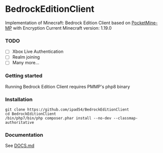 # BedrockEditionClient
Implementation of Minecraft: Bedrock Edition Client based on [PocketMine-MP](https://github.com/pmmp/PocketMine-MP) with Encryption
Current Minecraft version: 1.19.0

### TODO
- [ ] Xbox Live Authentication
- [ ] Realm joining 
- [ ] Many more...

### Getting started
Running Bedrock Edition Client requires PMMP's php8 binary

### Installation
```
git clone https://github.com/ipad54/BedrockEditionClient
cd BedrockEditionClient
/bin/php7/bin/php composer.phar install --no-dev --classmap-authoritative
```


### Documentation
 See [DOCS.md](https://github.com/ipad54/BedrockEditionClient/blob/master/DOCS.md)
